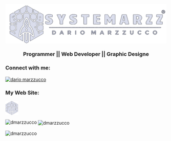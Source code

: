 <img align="center" src="img/logo1.png">
<h3 align="center">Programmer || Web Developer || Graphic Designe</h3>

<h3 align="left">Connect with me:</h3>
<p align="left">
<a href="https://www.linkedin.com/in/dario-marzzucco-597090283?utm_source=share&utm_campaign=share_via&utm_content=profile&utm_medium=android_app" target="blank"><img align="center" src="https://raw.githubusercontent.com/rahuldkjain/github-profile-readme-generator/master/src/images/icons/Social/linked-in-alt.svg" alt="dario marzzucco" height="30" width="40" /></a>
</p>

<h3 align= "left">My Web Site:</h3>
<p align="left">
<a href="https://systemarzz.netlify.app/" target="blank"><img align="center" src="img/Nav.png" heigth="40" width="40"/></a>
</p>

<p><img align="left" src="https://github-readme-stats.vercel.app/api/top-langs?username=dmarzzucco&show_icons=true&locale=en&layout=compact" alt="dmarzzucco" /></p>

<p>&nbsp;<img align="center" src="https://github-readme-stats.vercel.app/api?username=dmarzzucco&show_icons=true&locale=en" alt="dmarzzucco" /></p>

<p><img align="center" src="https://github-readme-streak-stats.herokuapp.com/?user=dmarzzucco&" alt="dmarzzucco" /></p>

